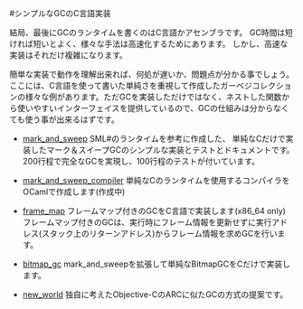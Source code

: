 #シンプルなGCのC言語実装

結局、最後にGCのランタイムを書くのはC言語かアセンブラです。
GC時間は短ければ短いとよく、様々な手法は高速化するためにあります。
しかし、高速な実装はそれだけ複雑になります。

簡単な実装で動作を理解出来れば、何処が遅いか、問題点が分かる事でしょう。
ここには、C言語を使って書いた単純さを重視して作成したガーベジコレクションの様々な例があります。ただGCを実装しただけではなく、ネストした関数から使いやすいインターフェイスを提供しているので、GCの仕組みは分からなくても使う事が出来るはずです。

- [mark\_and\_sweep](mark_and_sweep)
	SML#のランタイムを参考に作成した、
	単純なCだけで実装したマーク＆スイープGCのシンプルな実装とテストとドキュメントです。
	200行程で完全なGCを実現し、100行程のテストが付いています。

- [mark_and_sweep_compiler](mark_and_sweep_compiler)
	単純なCのランタイムを使用するコンパイラをOCamlで作成します(作成中)

- [frame_map](frame_map)
	フレームマップ付きのGCをC言語で実装します(x86\_64 only)
	フレームマップ付きのGCは、実行時にフレーム情報を更新せずに実行アドレス(スタック上のリターンアドレス)からフレーム情報を求めGCを行います。

- [bitmap_gc](bitmap_gc)
	mark\_and\_sweepを拡張して単純なBitmapGCをCだけで実装します。
	
- [new_world](new_world)
	独自に考えたObjective-CのARCに似たGCの方式の提案です。
